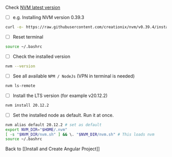 Check [NVM latest version](https://github.com/nvm-sh/nvm/releases)

- [ ] e.g. Installing NVM version 0.39.3
```bash
curl -o- https://raw.githubusercontent.com/creationix/nvm/v0.39.4/install.sh | bash
```
- [ ] Reset terminal
```bash
source ~/.bashrc
```
- [ ] Check the installed version
```bash
nvm --version
```
- [ ] See all available `NPM / NodeJs` (VPN in terminal is needed)
```bash
nvm ls-remote
```
- [ ] Install the LTS version (for example v20.12.2)
```bash
nvm install 20.12.2
```
- [ ] Set the installed node as default. Run it at once.
```bash
nvm alias default 20.12.2 # set as default
export NVM_DIR="$HOME/.nvm"
[ -s "$NVM_DIR/nvm.sh" ] && \. "$NVM_DIR/nvm.sh" # This loads nvm
source ~/.bashrc
```

Back to [[Install and Create Angular Project]]
